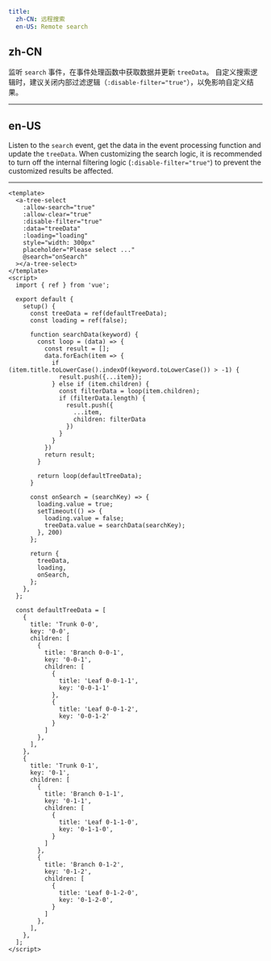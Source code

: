 ```yaml
title:
  zh-CN: 远程搜索
  en-US: Remote search
```

## zh-CN

监听 `search` 事件，在事件处理函数中获取数据并更新 `treeData`。 自定义搜索逻辑时，建议关闭内部过滤逻辑（`:disable-filter="true"`），以免影响自定义结果。

---

## en-US

Listen to the `search` event, get the data in the event processing function and update the `treeData`. When customizing the search logic, it is recommended to turn off the internal filtering logic (`:disable-filter="true"`) to prevent the customized results be affected.

---

```vue
<template>
  <a-tree-select
    :allow-search="true"
    :allow-clear="true"
    :disable-filter="true"
    :data="treeData"
    :loading="loading"
    style="width: 300px"
    placeholder="Please select ..."
    @search="onSearch"
  ></a-tree-select>
</template>
<script>
  import { ref } from 'vue';

  export default {
    setup() {
      const treeData = ref(defaultTreeData);
      const loading = ref(false);

      function searchData(keyword) {
        const loop = (data) => {
          const result = [];
          data.forEach(item => {
            if (item.title.toLowerCase().indexOf(keyword.toLowerCase()) > -1) {
              result.push({...item});
            } else if (item.children) {
              const filterData = loop(item.children);
              if (filterData.length) {
                result.push({
                  ...item,
                  children: filterData
                })
              }
            }
          })
          return result;
        }

        return loop(defaultTreeData);
      }

      const onSearch = (searchKey) => {
        loading.value = true;
        setTimeout(() => {
          loading.value = false;
          treeData.value = searchData(searchKey);
        }, 200)
      };

      return {
        treeData,
        loading,
        onSearch,
      };
    },
  };

  const defaultTreeData = [
    {
      title: 'Trunk 0-0',
      key: '0-0',
      children: [
        {
          title: 'Branch 0-0-1',
          key: '0-0-1',
          children: [
            {
              title: 'Leaf 0-0-1-1',
              key: '0-0-1-1'
            },
            {
              title: 'Leaf 0-0-1-2',
              key: '0-0-1-2'
            }
          ]
        },
      ],
    },
    {
      title: 'Trunk 0-1',
      key: '0-1',
      children: [
        {
          title: 'Branch 0-1-1',
          key: '0-1-1',
          children: [
            {
              title: 'Leaf 0-1-1-0',
              key: '0-1-1-0',
            }
          ]
        },
        {
          title: 'Branch 0-1-2',
          key: '0-1-2',
          children: [
            {
              title: 'Leaf 0-1-2-0',
              key: '0-1-2-0',
            }
          ]
        },
      ],
    },
  ];
</script>
```
